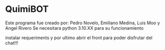 # QuimiBOT
Este programa fue creado por: Pedro Novelo, Emiliano Medina, Luis Moo y Angel Rivero
Se necesitara python 3.10.XX para su funcionamiento

instalar requeriments y por ultimo abrir el front para poder disfrutar del chat!!!
